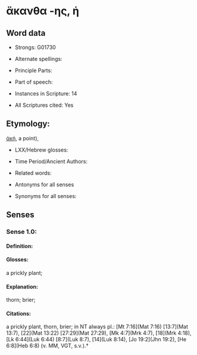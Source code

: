 # ἄκανθα -ης, ἡ

<!-- Status: S2=NeedsEdits -->
<!-- Lexica used for edits:   -->

## Word data

* Strongs: G01730

* Alternate spellings:



* Principle Parts: 


* Part of speech: 


* Instances in Scripture: 14

* All Scriptures cited: Yes

## Etymology: 

[ἀκή](), a point),

* LXX/Hebrew glosses: 


* Time Period/Ancient Authors: 


* Related words: 

* Antonyms for all senses

* Synonyms for all senses: 


## Senses 


### Sense  1.0: 

#### Definition: 

#### Glosses: 

a prickly plant; 

#### Explanation: 

thorn; 
brier; 

#### Citations: 

a prickly plant, thorn, brier; in NT always pl.: [Mt 7:16](Mat 7:16) [13:7](Mat 13:7), [22](Mat 13:22) [27:29](Mat 27:29), [Mk 4:7](Mrk 4:7), [18](Mrk 4:18), [Lk 6:44](Luk 6:44) [8:7](Luk 8:7), [14](Luk 8:14), [Jo 19:2](Jhn 19:2), [He 6:8](Heb 6:8) (v. MM, VGT, s.v.).†
